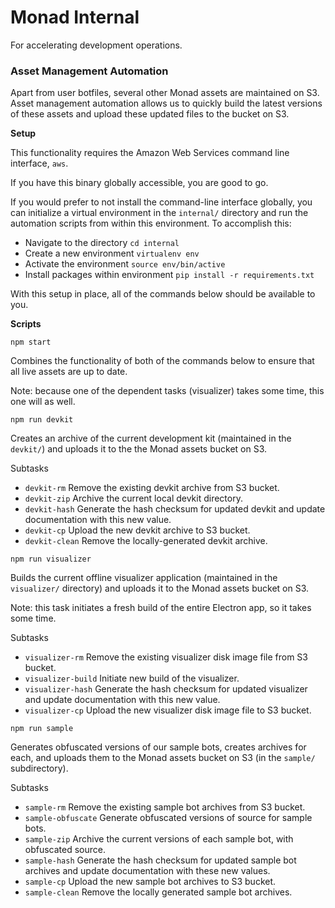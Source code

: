 # Monad Internal

For accelerating development operations.

### Asset Management Automation

Apart from user botfiles, several other Monad assets are maintained on S3. Asset management automation allows us to quickly build the latest versions of these assets and upload these updated files to the bucket on S3.

**Setup**

This functionality requires the Amazon Web Services command line interface, `aws`.

If you have this binary globally accessible, you are good to go.

If you would prefer to not install the command-line interface globally, you can initialize a virtual environment in the `internal/` directory and run the automation scripts from within this environment. To accomplish this:

* Navigate to the directory `cd internal`
* Create a new environment `virtualenv env`
* Activate the environment `source env/bin/active`
* Install packages within environment `pip install -r requirements.txt`

With this setup in place, all of the commands below should be available to you.

**Scripts**

```
npm start
```

Combines the functionality of both of the commands below to ensure that all live assets are up to date.

Note: because one of the dependent tasks (visualizer) takes some time, this one will as well.

```
npm run devkit
```

Creates an archive of the current development kit (maintained in the `devkit/`) and uploads it to the the Monad assets bucket on S3.

Subtasks

* `devkit-rm` Remove the existing devkit archive from S3 bucket.
* `devkit-zip` Archive the current local devkit directory.
* `devkit-hash` Generate the hash checksum for updated devkit and update documentation with this new value.
* `devkit-cp` Upload the new devkit archive to S3 bucket.
* `devkit-clean` Remove the locally-generated devkit archive.

```
npm run visualizer
```

Builds the current offline visualizer application (maintained in the `visualizer/` directory) and uploads it to the Monad assets bucket on S3.

Note: this task initiates a fresh build of the entire Electron app, so it takes some time.

Subtasks

* `visualizer-rm` Remove the existing visualizer disk image file from S3 bucket.
* `visualizer-build` Initiate new build of the visualizer.
* `visualizer-hash` Generate the hash checksum for updated visualizer and update documentation with this new
value.
* `visualizer-cp` Upload the new visualizer disk image file to S3 bucket.

```
npm run sample
```

Generates obfuscated versions of our sample bots, creates archives for each, and uploads them
to the Monad assets bucket on S3 (in the `sample/` subdirectory).

Subtasks

* `sample-rm` Remove the existing sample bot archives from S3 bucket.
* `sample-obfuscate` Generate obfuscated versions of source for sample bots.
* `sample-zip` Archive the current versions of each sample bot, with obfuscated source.
* `sample-hash` Generate the hash checksum for updated sample bot archives and update documentation with
these new values.
* `sample-cp` Upload the new sample bot archives to S3 bucket.
* `sample-clean` Remove the locally generated sample bot archives. 
